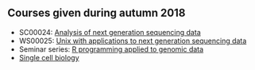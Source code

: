 ## Courses given during autumn 2018

  * SC00024: [Analysis of next generation sequencing data](https://github.com/bcfgothenburg/HT18/wiki/Analysis-of-next-generation-sequencing-data)
  * WS00025: [Unix with applications to next generation sequencing data ](https://github.com/bcfgothenburg/HT18/wiki/Unix-with-applications-to-next-generation-sequencing-data)
  * Seminar series: [R programming applied to genomic data](https://github.com/bcfgothenburg/HT18/wiki/R-programming-applied-to-genomic-data)
  * [Single cell biology](https://github.com/bcfgothenburg/HT18/wiki/Single-cell-biology)
